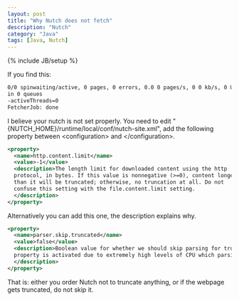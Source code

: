 ```yaml
---
layout: post
title: "Why Nutch does not fetch"
description: "Nutch"
category: "Java"
tags: [Java, Nutch]
---
```

{% include JB/setup %}

If you find this:
```html
0/0 spinwaiting/active, 0 pages, 0 errors, 0.0 0 pages/s, 0 0 kb/s, 0 URLs
in 0 queues
-activeThreads=0
FetcherJob: done
```

I believe your nutch is not set properly.
You need to edit "{NUTCH_HOME}/runtime/local/conf/nutch-site.xml", add the following property between &lt;configuration&gt; and &lt;/configuration&gt;.
```xml
<property>
  <name>http.content.limit</name>
  <value>-1</value>
  <description>The length limit for downloaded content using the http
  protocol, in bytes. If this value is nonnegative (>=0), content longer
  than it will be truncated; otherwise, no truncation at all. Do not
  confuse this setting with the file.content.limit setting.
  </description>
</property>
```

Alternatively you can add this one, the description explains why.
```xml
<property>
  <name>parser.skip.truncated</name>
  <value>false</value>
  <description>Boolean value for whether we should skip parsing for truncated documents. By default this 
  property is activated due to extremely high levels of CPU which parsing can sometimes take.  
  </description>
</property>
```

That is: either you order Nutch not to truncate anything, or if the webpage gets truncated, do not skip it.